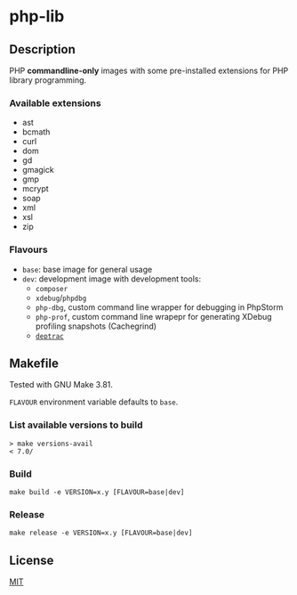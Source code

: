 # php-lib

## Description

PHP **commandline-only** images with some pre-installed extensions for PHP library programming.

### Available extensions

  * ast
  * bcmath
  * curl
  * dom
  * gd
  * gmagick
  * gmp
  * mcrypt
  * soap
  * xml
  * xsl
  * zip

### Flavours

  - `base`: base image for general usage
  - `dev`: development image with development tools:
     * `composer`
     * `xdebug`/`phpdbg`
     * `php-dbg`, custom command line wrapper for debugging in PhpStorm
     * `php-prof`, custom command line wrapepr for generating XDebug profiling snapshots (Cachegrind)
     * [`deptrac`](https://github.com/sensiolabs-de/deptrac)

## Makefile

Tested with GNU Make 3.81.

`FLAVOUR` environment variable defaults to `base`.

### List available versions to build

    > make versions-avail
    < 7.0/

### Build

    make build -e VERSION=x.y [FLAVOUR=base|dev]

### Release

    make release -e VERSION=x.y [FLAVOUR=base|dev]

## License

[MIT](LICENSE)
